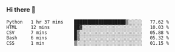 ### Hi there 👋

<!--START_SECTION:waka-->

```text
Python   1 hr 37 mins    ███████████████████▒░░░░░   77.62 %
HTML     12 mins         ██▓░░░░░░░░░░░░░░░░░░░░░░   10.03 %
CSV      7 mins          █▒░░░░░░░░░░░░░░░░░░░░░░░   05.88 %
Bash     6 mins          █▒░░░░░░░░░░░░░░░░░░░░░░░   05.32 %
CSS      1 min           ▒░░░░░░░░░░░░░░░░░░░░░░░░   01.15 %
```

<!--END_SECTION:waka-->
<!--
**Boombag0607/Boombag0607** is a ✨ _special_ ✨ repository because its `README.md` (this file) appears on your GitHub profile.

Here are some ideas to get you started:

- 🔭 I’m currently working on ...
- 🌱 I’m currently learning ...
- 👯 I’m looking to collaborate on ...
- 🤔 I’m looking for help with ...
- 💬 Ask me about ...
- 📫 How to reach me: ...
- 😄 Pronouns: ...
- ⚡ Fun fact: ...
-->
